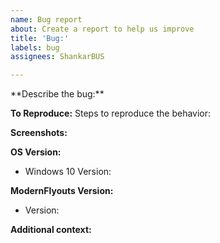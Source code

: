 ```yaml
---
name: Bug report
about: Create a report to help us improve
title: 'Bug:'
labels: bug
assignees: ShankarBUS

---
```

<!-- A few rules to keep in mind-
1. Please check if there is already an issue for the bug you are facing.
2. It would be best to create the issue in English language.
3. Properly follow the issue template and do not delete the template.
All good? Continue with your issue :)
--!>

**Describe the bug:**
<!-- A clear and concise description of what the bug is. -->

**To Reproduce:**
Steps to reproduce the behavior:
<!--
1. Go to '...'
2. Click on '....'
3. Scroll down to '....'
4. See error
-->

**Screenshots:**
<!-- If applicable, add screenshots below this line to help explain your problem. -->

**OS Version:**
 - Windows 10 Version: <!-- [e.g.  Windows 10 2004] -->

**ModernFlyouts Version:**
 - Version: <!-- [e.g. v0.7.0] -->

**Additional context:**
<!-- Add any other context about the problem below this line. -->
